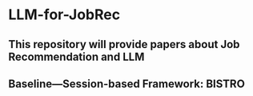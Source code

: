 # LLM-for-JobRec
This repository will provide papers about Job Recommendation and LLM
---
## Baseline—Session-based Framework: BISTRO
